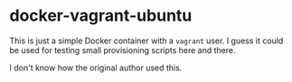 docker-vagrant-ubuntu
=====================

This is just a simple Docker container with a `vagrant` user. I guess it could
be used for testing small provisioning scripts here and there.

I don't know how the original author used this. 
